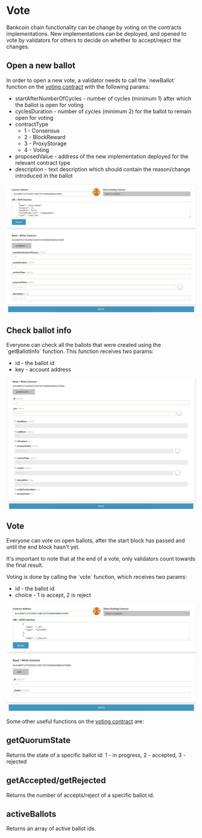 # Vote

Bankcoin chain functionality can be change by voting on the contracts implementations. New implementations can be deployed, and opened to vote by validators for others to decide on whether to accept/reject the changes.

## Open a new ballot

In order to open a new vote, a validator needs to call the \`newBallot\` function on the [voting contract](https://scan.bankcoin.io/address/0x76A6d61850a0cfAE3f038EABC6A81C111af53620) with the following params:

* startAfterNumberOfCycles - number of cycles \(minimum 1\) after which the ballot is open for voting
* cyclesDuration - number of cycles \(minimum 2\) for the ballot to remain open for voting
* contractType
  * 1 - Consensus
  * 2 - BlockReward
  * 3 - ProxyStorage
  * 4 - Voting
* proposedValue - address of the new implementation deployed for the relevant contract type
* description - text description which should contain the reason/change introduced in the ballot

![newBallot](../../.gitbook/assets/screen-shot-2019-09-04-at-15.07.50.png)

## Check ballot info

Everyone can check all the ballots that were created using the \`getBallotInfo\` function. This function receives two params:

* id - the ballot id
* key - account address

![getBallotInfo](../../.gitbook/assets/screen-shot-2019-09-04-at-15.08.09.png)

## Vote

Everyone can vote on open ballots, after the start block has passed and until the end block hasn't yet.

It's important to note that at the end of a vote, only validators count towards the final result.

Voting is done by calling the \`vote\` function, which receives two params:

* id - the ballot id
* choice - 1 is accept, 2 is reject

![vote](../../.gitbook/assets/screen-shot-2019-09-04-at-15.08.19.png)

Some other useful functions on the [voting contract](https://scan.bankcoin.io/address/0x76A6d61850a0cfAE3f038EABC6A81C111af53620) are:

## getQuorumState

Returns the state of a specific ballot id: 1 - in progress, 2 - accepted, 3 - rejected

## getAccepted/getRejected

Returns the number of accepts/reject of a specific ballot id.

## activeBallots

Returns an array of active ballot ids.

